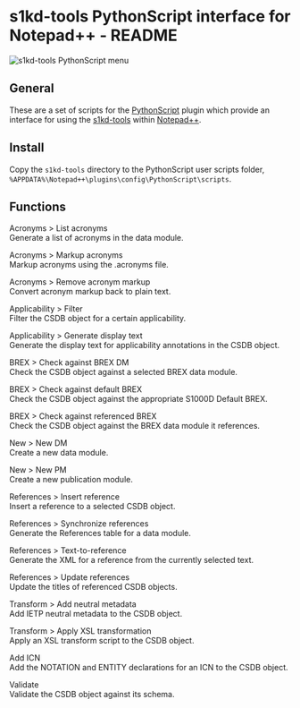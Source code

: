 s1kd-tools PythonScript interface for Notepad++ - README
========================================================

![s1kd-tools PythonScript
menu](s1kd-tools/docs/ICN-S1KDNPP-A-000000-A-KHZAE-00001-A-001-01.PNG)

General
-------

These are a set of scripts for the
[PythonScript](http://npppythonscript.sourceforge.net) plugin which
provide an interface for using the
[s1kd-tools](https://github.com/kibook/s1kd-tools) within
[Notepad++](https://notepad-plus-plus.org).

Install
-------

Copy the `s1kd-tools` directory to the PythonScript user scripts folder,
`%APPDATA%\Notepad++\plugins\config\PythonScript\scripts`.

Functions
---------

Acronyms &gt; List acronyms  
Generate a list of acronyms in the data module.

Acronyms &gt; Markup acronyms  
Markup acronyms using the .acronyms file.

Acronyms &gt; Remove acronym markup  
Convert acronym markup back to plain text.

Applicability &gt; Filter  
Filter the CSDB object for a certain applicability.

Applicability &gt; Generate display text  
Generate the display text for applicability annotations in the CSDB
object.

BREX &gt; Check against BREX DM  
Check the CSDB object against a selected BREX data module.

BREX &gt; Check against default BREX  
Check the CSDB object against the appropriate S1000D Default BREX.

BREX &gt; Check against referenced BREX  
Check the CSDB object against the BREX data module it references.

New &gt; New DM  
Create a new data module.

New &gt; New PM  
Create a new publication module.

References &gt; Insert reference  
Insert a reference to a selected CSDB object.

References &gt; Synchronize references  
Generate the References table for a data module.

References &gt; Text-to-reference  
Generate the XML for a reference from the currently selected text.

References &gt; Update references  
Update the titles of referenced CSDB objects.

Transform &gt; Add neutral metadata  
Add IETP neutral metadata to the CSDB object.

Transform &gt; Apply XSL transformation  
Apply an XSL transform script to the CSDB object.

Add ICN  
Add the NOTATION and ENTITY declarations for an ICN to the CSDB object.

Validate  
Validate the CSDB object against its schema.
